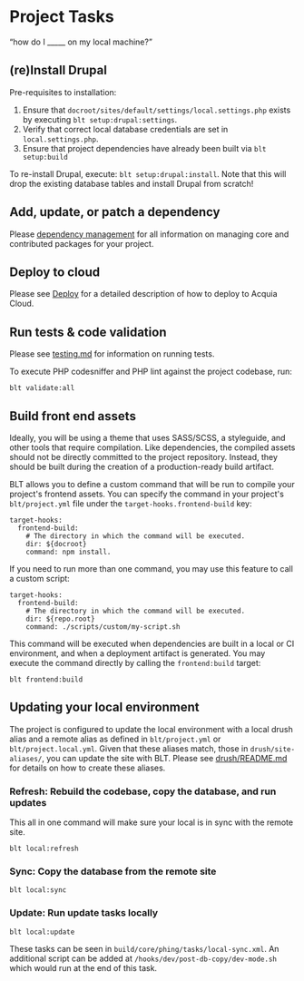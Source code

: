 # Project Tasks

“how do I _____ on my local machine?”

## (re)Install Drupal

Pre-requisites to installation:

1. Ensure that `docroot/sites/default/settings/local.settings.php` exists by executing `blt setup:drupal:settings`.
1. Verify that correct local database credentials are set in `local.settings.php`.
1. Ensure that project dependencies have already been built via `blt setup:build`

To re-install Drupal, execute: `blt setup:drupal:install`. Note that this will drop the existing database tables and install Drupal from scratch!

## Add, update, or patch a dependency

Please [dependency management](dependency-management.md) for all information on managing core and contributed packages for your project.

## Deploy to cloud

Please see [Deploy](deploy.md) for a detailed description of how to deploy to Acquia Cloud.

## Run tests & code validation

Please see [testing.md](testing.md) for information on running tests.

To execute PHP codesniffer and PHP lint against the project codebase, run:

    blt validate:all

## Build front end assets

Ideally, you will be using a theme that uses SASS/SCSS, a styleguide, and other tools that require compilation. Like dependencies, the compiled assets should not be directly committed to the project repository. Instead, they should be built during the creation of a production-ready build artifact.

BLT allows you to define a custom command that will be run to compile your project's frontend assets. You can specify the command in your project's `blt/project.yml` file under the `target-hooks.frontend-build` key:


    target-hooks:
      frontend-build:
        # The directory in which the command will be executed.
        dir: ${docroot}
        command: npm install.

If you need to run more than one command, you may use this feature to call a custom script:

    target-hooks:
      frontend-build:
        # The directory in which the command will be executed.
        dir: ${repo.root}
        command: ./scripts/custom/my-script.sh

This command will be executed when dependencies are built in a local or CI environment, and when a deployment artifact is generated. You may execute the command directly by calling the `frontend:build` target:

    blt frontend:build

## Updating your local environment

The project is configured to update the local environment with a local drush alias and a remote alias as defined in `blt/project.yml` or `blt/project.local.yml`. Given that these aliases match, those in `drush/site-aliases/`, you can update the site with BLT. Please see [drush/README.md](../template/drush/README.md) for details on how to create these aliases.

### Refresh: Rebuild the codebase, copy the database, and run updates

This all in one command will make sure your local is in sync with the remote site.

    blt local:refresh

### Sync: Copy the database from the remote site

    blt local:sync

### Update: Run update tasks locally

    blt local:update

These tasks can be seen in `build/core/phing/tasks/local-sync.xml`. An additional script can be added at `/hooks/dev/post-db-copy/dev-mode.sh` which would run at the end of this task.

